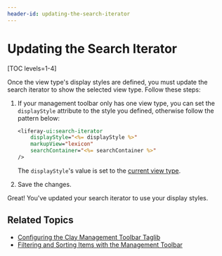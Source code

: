 ```yaml
---
header-id: updating-the-search-iterator
---
```


# Updating the Search Iterator

[TOC levels=1-4]

Once the view type's display styles are defined, you must update the search 
iterator to show the selected view type. Follow these steps:

1.  If your management toolbar only has one view type, you can set the 
    `displayStyle` attribute to the style you defined, otherwise follow the 
    pattern below:

    ```jsp
    <liferay-ui:search-iterator
        displayStyle="<%= displayStyle %>"
        markupView="lexicon"
        searchContainer="<%= searchContainer %>"
    />
    ```

    The `displayStyle`'s value is set to the [current view type](/docs/7-2/frameworks/-/knowledge_base/f/implementing-the-view-types).

2.  Save the changes. 

Great! You've updated your search iterator to use your display styles. 

## Related Topics

- [Configuring the Clay Management Toolbar Taglib](/docs/7-2/reference/-/knowledge_base/r/clay-management-toolbar)
- [Filtering and Sorting Items with the Management Toolbar](/docs/7-2/frameworks/-/knowledge_base/f/filtering-and-sorting-items-with-the-management-toolbar)
